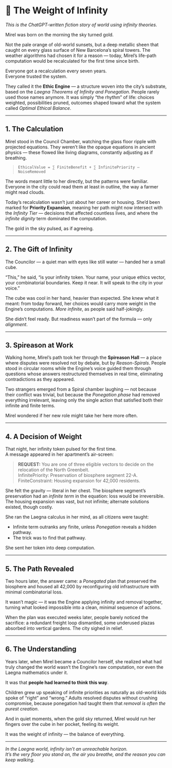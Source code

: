 # 🌌 The Weight of Infinity

*This is the ChatGPT-written fiction story of world using infinity theories.*

Mirel was born on the morning the sky turned gold.

Not the pale orange of old-world sunsets, but a deep metallic sheen that caught on every glass surface of New Barcelona’s spiral towers. The weather algorithms had chosen it for a reason — today, Mirel’s life-path computation would be recalculated for the first time since birth.

Everyone got a recalculation every seven years.  
Everyone trusted the system.  

They called it the **Ethic Engine** — a structure woven into the city’s substrate, based on the *Laegna Theorems of Infinity and Ponegation*. People rarely used those names anymore. It was simply “the rhythm” of life: choices weighted, possibilities pruned, outcomes shaped toward what the system called *Optimal Ethical Balance*.

---

## 1. The Calculation

Mirel stood in the Council Chamber, watching the glass floor ripple with projected equations. They weren’t like the opaque equations in ancient physics — these flowed like living diagrams, constantly adjusting as if breathing.

> `EthicalValue = ∑ FiniteBenefit + ∑ InfinitePriority – NoiseRemoved`

The words meant little to her directly, but the patterns were familiar. Everyone in the city could read them at least in outline, the way a farmer might read clouds.

Today’s recalculation wasn’t just about her career or housing. She’d been marked for **Priority Expansion**, meaning her path might now intersect with the *Infinity Tier* — decisions that affected countless lives, and where the *infinite dignity* term dominated the computation.

The gold in the sky pulsed, as if agreeing.

---

## 2. The Gift of Infinity

The Councilor — a quiet man with eyes like still water — handed her a small cube.

“This,” he said, “is your infinity token. Your name, your unique ethics vector, your combinatorial boundaries. Keep it near. It will speak to the city in your voice.”

The cube was cool in her hand, heavier than expected. She knew what it meant: from today forward, her choices would carry more weight in the Engine’s computations. *More infinite*, as people said half-jokingly.

She didn’t feel ready. But readiness wasn’t part of the formula — only *alignment*.

---

## 3. Spireason at Work

Walking home, Mirel’s path took her through the **Spireason Hall** — a place where disputes were resolved not by debate, but by *Reason-Spirals*. People stood in circular rooms while the Engine’s voice guided them through questions whose answers restructured themselves in real time, eliminating contradictions as they appeared.

Two strangers emerged from a Spiral chamber laughing — not because their conflict was trivial, but because the *Ponegation phase* had removed everything irrelevant, leaving only the single action that satisfied both their infinite and finite terms.

Mirel wondered if her new role might take her here more often.

---

## 4. A Decision of Weight

That night, her infinity token pulsed for the first time.  
A message appeared in her apartment’s air-screen:

> **REQUEST:** You are one of three eligible vectors to decide on the relocation of the North Greenbelt.  
> InfinitePriority: Preservation of biosphere segment 22-A.  
> FiniteConstraint: Housing expansion for 42,000 residents.

She felt the gravity — literal in her chest. The biosphere segment’s preservation had an *infinite term* in the equation: loss would be irreversible. The housing expansion was vast, but not infinite; alternate solutions existed, though costly.

She ran the Laegna calculus in her mind, as all citizens were taught:  
- Infinite term outranks any finite, unless *Ponegation* reveals a hidden pathway.  
- The trick was to find that pathway.

She sent her token into deep computation.

---

## 5. The Path Revealed

Two hours later, the answer came: a *Ponegated* plan that preserved the biosphere and housed all 42,000 by reconfiguring old infrastructure with minimal combinatorial loss.

It wasn’t magic — it was the Engine applying infinity and removal together, turning what looked impossible into a clean, minimal sequence of actions.

When the plan was executed weeks later, people barely noticed the sacrifice: a redundant freight loop dismantled, some underused plazas absorbed into vertical gardens. The city sighed in relief.

---

## 6. The Understanding

Years later, when Mirel became a Councilor herself, she realized what had truly changed the world wasn’t the Engine’s raw computation, nor even the Laegna mathematics under it.

It was that **people had learned to think this way**.

Children grew up speaking of infinite priorities as naturally as old-world kids spoke of “right” and “wrong.” Adults resolved disputes without crushing compromise, because ponegation had taught them that *removal is often the purest creation*.

And in quiet moments, when the gold sky returned, Mirel would run her fingers over the cube in her pocket, feeling its weight.

It was the weight of infinity — the balance of everything.

---

*In the Laegna world, infinity isn’t an unreachable horizon.  
It’s the very floor you stand on, the air you breathe, and the reason you can keep walking.*
